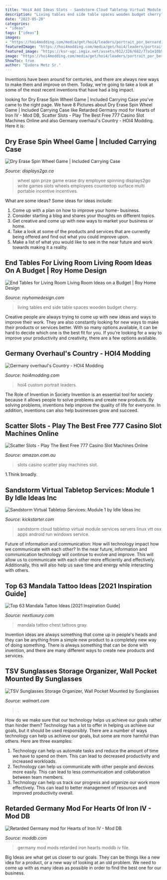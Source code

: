 ```yaml
---
title: "Hoi4 Add Ideas Slots - Sandstorm Cloud Tabletop Virtual Module Services Servers Linux Vtt Osx Apps Android Run Windows Service"
description: "Living tables end side table spaces wooden budget cherry"
date: "2023-05-20"
categories:
- "ideas"
tags: ["ideas"]
images:
- "https://hoi4modding.com/media/get/hoi4/leaders/portrait_por_bernardino_machado.png"
featuredImage: "https://hoi4modding.com/media/get/hoi4/leaders/portrait_por_bernardino_machado.png"
featured_image: "https://ksr-ugc.imgix.net/assets/012/326/682/77a1e10b55db5d5ec1064d7c561bed87_original.jpg?crop=faces&amp;w=1024&amp;h=576&amp;fit=crop&amp;v=1463755734&amp;auto=format&amp;q=92&amp;s=b6cc3107917c0d565c51d691948a2007"
image: "https://hoi4modding.com/media/get/hoi4/leaders/portrait_por_bernardino_machado.png"
ShowToc: true
author: "Eudora Metz Sr."
---
```



Inventions have been around for centuries, and there are always new ways to make them and improve on them. Today, we're going to take a look at some of the most recent inventions that have had a big impact.

	

		
looking for Dry Erase Spin Wheel Game | Included Carrying Case you've came to the right page. We have 8 Pictures about Dry Erase Spin Wheel Game | Included Carrying Case like Retarded Germany mod for Hearts of Iron IV - Mod DB, Scatter Slots - Play The Best Free 777 Casino Slot Machines Online and also Germany overhaul&#039;s Country - HOI4 Modding. Here it is:
		
    
## Dry Erase Spin Wheel Game | Included Carrying Case

<img loading=lazy src="https://static.commerceplatform.services/images/zoom/pwtabtop24.rw_zoom.jpg" onerror="this.onerror=null;this.src='https://tse4.mm.bing.net/th?id=OIP.7i1XqpyZr1f0Zej9ulvkKgHaLA&amp;pid=15.1';" alt="Dry Erase Spin Wheel Game | Included Carrying Case">

_Source: displays2go.ca_

>wheel spin prize game erase dry employee spinning displays2go write games slots wheels employees countertop surface multi portable incentive incentives. 

	

What are some ideas?
Some ideas for ideas include:
1. Come up with a plan on how to improve your home- business. 
2. Consider starting a blog and shares your thoughts on different topics. 
3. Get creative and come up with new ways to market your business or home. 
4. Take a look at some of the products and services that are currently being offered and find out what you could improve upon. 
5. Make a list of what you would like to see in the near future and work towards making it a reality. 

    
## End Tables For Living Room Living Room Ideas On A Budget | Roy Home Design

<img loading=lazy src="https://www.royhomedesign.com/wp-content/uploads/2017/05/cheap-wooden-end-tables-for-side-table-for-small-spaces-living-room.jpg" onerror="this.onerror=null;this.src='https://tse2.mm.bing.net/th?id=OIP.26qEDPwMOfd9ayZ0ksvGMQHaHa&amp;pid=15.1';" alt="End Tables for Living Room Living Room Ideas on a Budget | Roy Home Design">

_Source: royhomedesign.com_

>living tables end side table spaces wooden budget cherry. 

	

Creative people are always trying to come up with new ideas and ways to improve their work. They are also constantly looking for new ways to make their products or services better. With so many options available, it can be hard to decide which one is the best fit for you. If you're looking for a way to improve your productivity and creativity, there are a few options available.

    
## Germany Overhaul&#039;s Country - HOI4 Modding

<img loading=lazy src="https://hoi4modding.com/media/get/hoi4/leaders/portrait_por_bernardino_machado.png" onerror="this.onerror=null;this.src='https://tse4.mm.bing.net/th?id=OIP.1YnMMVjnWRv-cwqgYpsa0wAAAA&amp;pid=15.1';" alt="Germany overhaul&#039;s Country - HOI4 Modding">

_Source: hoi4modding.com_

>hoi4 custom portrait leaders. 

	

The Role of Invention in Society
Invention is an essential tool for society because it allows people to solve problems and create new products. By solving problems, inventions help improve the quality of life for everyone. In addition, inventions can also help businesses grow and succeed.

    
## Scatter Slots - Play The Best Free 777 Casino Slot Machines Online

<img loading=lazy src="https://images-na.ssl-images-amazon.com/images/I/C1UrUvFXDQS.png" onerror="this.onerror=null;this.src='https://tse3.mm.bing.net/th?id=OIP.EqOuaB56aANd2zgiew6PkAHaL2&amp;pid=15.1';" alt="Scatter Slots - Play The Best Free 777 Casino Slot Machines Online">

_Source: amazon.com.au_

>slots casino scatter play machines slot. 

	

1.Think broadly.

    
## Sandstorm Virtual Tabletop Services: Module 1 By Idle Ideas Inc

<img loading=lazy src="https://ksr-ugc.imgix.net/assets/012/326/682/77a1e10b55db5d5ec1064d7c561bed87_original.jpg?crop=faces&amp;w=1024&amp;h=576&amp;fit=crop&amp;v=1463755734&amp;auto=format&amp;q=92&amp;s=b6cc3107917c0d565c51d691948a2007" onerror="this.onerror=null;this.src='https://tse3.mm.bing.net/th?id=OIP.X8-ZjlCoYQG52uyN0rBc6wHaEK&amp;pid=15.1';" alt="Sandstorm Virtual Tabletop Services: Module 1 by Idle Ideas Inc">

_Source: kickstarter.com_

>sandstorm cloud tabletop virtual module services servers linux vtt osx apps android run windows service. 

	

Future of information and communication: How will technology impact how we communicate with each other?
In the near future, information and communication technology will continue to evolve and improve. This will allow us to communicate with each other more efficiently and effectively. Additionally, this will also help us save time and energy while interacting with others.

    
## Top 63 Mandala Tattoo Ideas [2021 Inspiration Guide]

<img loading=lazy src="https://nextluxury.com/wp-content/uploads/awesome-upper-chest-mandala-tattoos-for-men.jpg" onerror="this.onerror=null;this.src='https://tse3.mm.bing.net/th?id=OIP.JloUf23YaWZbj0_FGVSc9gHaHa&amp;pid=15.1';" alt="Top 63 Mandala Tattoo Ideas [2021 Inspiration Guide]">

_Source: nextluxury.com_

>mandala tattoo chest tattoos gray. 

	

Invention ideas are always something that come up in people's heads and they can be anything from a simple new product to a completely new way of doing something. There is always something that can be done with invention, and there are many different ways to create new products and services.

    
## TSV Sunglasses Storage Organizer, Wall Pocket Mounted By Sunglasses

<img loading=lazy src="https://i5.walmartimages.com/asr/8cc7c94e-7f78-4e77-ac44-197f02d0ad4d.8f8ae37a30d7c43c7caf0b246b13183a.jpeg?odnWidth=1000&amp;odnHeight=1000&amp;odnBg=ffffff" onerror="this.onerror=null;this.src='https://tse2.mm.bing.net/th?id=OIP.Ygf06ezY9bQFbD5CcSj9JwHaHa&amp;pid=15.1';" alt="TSV Sunglasses Storage Organizer, Wall Pocket Mounted by Sunglasses">

_Source: walmart.com_

>. 

	

How do we make sure that our technology helps us achieve our goals rather than hinder them?
Technology has a lot to offer in helping us achieve our goals, but it should be used responsibly. There are a number of ways technology can help us achieve our goals, but some are more harmful than others. Here are three examples: 
1. Technology can help us automate tasks and reduce the amount of time we have to spend on them. This can lead to decreased productivity and increased workloads. 
2. Technology can help us communicate with other people and devices more easily. This can lead to less communication and collaboration between team members. 
3. Technology can help us track our progress and organize our work more effectively. This can lead to better management of resources and improved productivity overall.

    
## Retarded Germany Mod For Hearts Of Iron IV - Mod DB

<img loading=lazy src="https://media.moddb.com/images/mods/1/35/34123/1.png" onerror="this.onerror=null;this.src='https://tse1.mm.bing.net/th?id=OIP.yUHSq6RY6u1pZG9UNYBNzQHaEK&amp;pid=15.1';" alt="Retarded Germany mod for Hearts of Iron IV - Mod DB">

_Source: moddb.com_

>germany mod mods retarded iron hearts moddb iv file. 

	

Big Ideas are what get us closer to our goals. They can be things like a new idea for a product, or a new way of looking at an old problem. We need to come up with as many ideas as possible in order to find the best one for our business.

